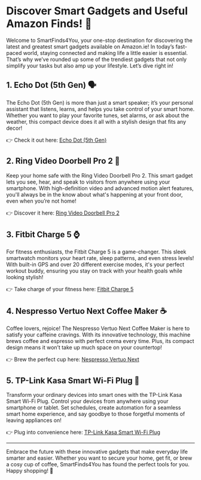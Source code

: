 # Discover Smart Gadgets and Useful Amazon Finds! 🚀

Welcome to SmartFinds4You, your one-stop destination for discovering the latest and greatest smart gadgets available on Amazon.ie! In today’s fast-paced world, staying connected and making life a little easier is essential. That’s why we’ve rounded up some of the trendiest gadgets that not only simplify your tasks but also amp up your lifestyle. Let’s dive right in!

## 1. **Echo Dot (5th Gen)** 🗣️

The Echo Dot (5th Gen) is more than just a smart speaker; it’s your personal assistant that listens, learns, and helps you take control of your smart home. Whether you want to play your favorite tunes, set alarms, or ask about the weather, this compact device does it all with a stylish design that fits any decor!

👉 Check it out here: [Echo Dot (5th Gen)](https://www.amazon.ie/s?k=echo+dot+5th+gen&tag=smartfinds403-21&language=en_IE&linkCode=ll1&ref_=as_li_ss_tl)

## 2. **Ring Video Doorbell Pro 2** 🎥

Keep your home safe with the Ring Video Doorbell Pro 2. This smart gadget lets you see, hear, and speak to visitors from anywhere using your smartphone. With high-definition video and advanced motion alert features, you'll always be in the know about what's happening at your front door, even when you’re not home!

👉 Discover it here: [Ring Video Doorbell Pro 2](https://www.amazon.ie/s?k=ring+video+doorbell+pro+2&tag=smartfinds403-21&language=en_IE&linkCode=ll1&ref_=as_li_ss_tl)

## 3. **Fitbit Charge 5** ⌚

For fitness enthusiasts, the Fitbit Charge 5 is a game-changer. This sleek smartwatch monitors your heart rate, sleep patterns, and even stress levels! With built-in GPS and over 20 different exercise modes, it's your perfect workout buddy, ensuring you stay on track with your health goals while looking stylish!

👉 Take charge of your fitness here: [Fitbit Charge 5](https://www.amazon.ie/s?k=fitbit+charge+5&tag=smartfinds403-21&language=en_IE&linkCode=ll1&ref_=as_li_ss_tl)

## 4. **Nespresso Vertuo Next Coffee Maker** ☕

Coffee lovers, rejoice! The Nespresso Vertuo Next Coffee Maker is here to satisfy your caffeine cravings. With its innovative technology, this machine brews coffee and espresso with perfect crema every time. Plus, its compact design means it won’t take up much space on your countertop!

👉 Brew the perfect cup here: [Nespresso Vertuo Next](https://www.amazon.ie/s?k=nespresso+vertuo+next&tag=smartfinds403-21&language=en_IE&linkCode=ll1&ref_=as_li_ss_tl)

## 5. **TP-Link Kasa Smart Wi-Fi Plug** 🔌

Transform your ordinary devices into smart ones with the TP-Link Kasa Smart Wi-Fi Plug. Control your devices from anywhere using your smartphone or tablet. Set schedules, create automation for a seamless smart home experience, and say goodbye to those forgetful moments of leaving appliances on!

👉 Plug into convenience here: [TP-Link Kasa Smart Wi-Fi Plug](https://www.amazon.ie/s?k=tp-link+kasa+smart+wi-fi+plug&tag=smartfinds403-21&language=en_IE&linkCode=ll1&ref_=as_li_ss_tl)

---

Embrace the future with these innovative gadgets that make everyday life smarter and easier. Whether you want to secure your home, get fit, or brew a cosy cup of coffee, SmartFinds4You has found the perfect tools for you. Happy shopping! 🛒